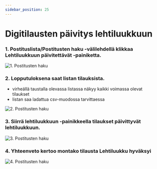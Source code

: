 ```yaml
---
sidebar_position: 25
---
```


# Digitilausten päivitys lehtiluukkuun 

### 1. Postituslista/Postitusten haku -välilehdellä klikkaa **Lehtiluukkuun päivitettävät** -painiketta.

![1. Postitusten haku](/img/ohjeet/lehtiluukku1.png)

### 2. Lopputuloksena saat listan tilauksista.

- virheällä taustalla olevassa listassa näkyy kaikki voimassa olevat tilaukset
- listan saa ladattua csv-muodossa tarvittaessa

![2. Postitusten haku](/img/ohjeet/lehtiluukku2.png)

### 3. **Siirrä lehtiluukkuun** -painikkeella tilaukset päivittyvät lehtiluukkuun.

![3. Postitusten haku](/img/ohjeet/lehtiluukku2.png)

### 4. Yhteenveto kertoo montako tilausta Lehtiluukku hyväksyi

![4. Postitusten haku](/img/ohjeet/lehtiluukku3.png)

